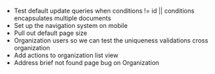 * Test default update queries when conditions != id || conditions encapsulates multiple documents
* Set up the navigation system on mobile
* Pull out default page size
* Organization users so we can test the uniqueness validations cross organization
* Add actions to organization list view
* Address brief not found page bug on Organization